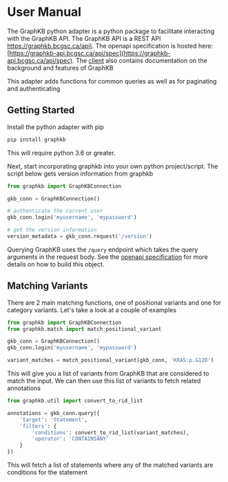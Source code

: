 # User Manual

The GraphKB python adapter is a python package to facilitate interacting with the GraphKB API.
The GraphKB API is a REST API [https://graphkb.bcgsc.ca/api)](https://graphkb.bcgsc.ca/api). The openapi specification
is hosted here: [https://graphkb-api.bcgsc.ca/api/spec](https://graphkb-api.bcgsc.ca/api/spec).
The [client](https://graphkb.bcgsc.ca/about) also contains documentation on the background and features of GraphKB

This adapter adds functions for common queries as well as for paginating and authenticating

## Getting Started

Install the python adapter with pip

```bash
pip install graphkb
```

This will require python 3.6 or greater.

Next, start incorporating graphkb into your own python project/script. The script below gets version
information from graphkb


```python
from graphkb import GraphKBConnection

gkb_conn = GraphKBConnection()

# authenticate the current user
gkb_conn.login('myusername', 'mypassword')

# get the version information
version_metadata = gkb_conn.request('/version')
```

Querying GraphKB uses the `/query` endpoint which takes the query arguments in the request body.
See the [openapi specification](https://graphkb-api.bcgsc.ca/api/spec) for more details on how to
build this object.

## Matching Variants

There are 2 main matching functions, one of positional variants and one for category variants. Let's
take a look at a couple of examples

```python
from graphkb import GraphKBConnection
from graphkb.match import match_positional_variant

gkb_conn = GraphKBConnection()
gkb_conn.login('myusername', 'mypassword')

variant_matches = match_positional_variant(gkb_conn, 'KRAS:p.G12D')
```

This will give you a list of variants from GraphKB that are considered to match the input. We can
then use this list of variants to fetch related annotations

```python
from graphkb.util import convert_to_rid_list

annotations = gkb_conn.query({
    'target': 'Statement',
    'filters': {
        'conditions': convert_to_rid_list(variant_matches),
        'operator': 'CONTAINSANY'
    }
})
```

This will fetch a list of statements where any of the matched variants are conditions for the
statement

